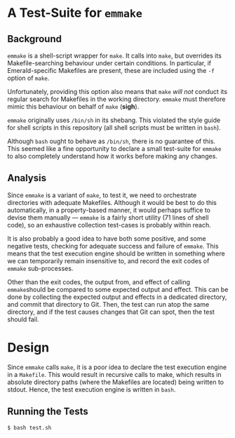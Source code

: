 # A Test-Suite for `emmake`

## Background

`emmake` is a shell-script wrapper for `make`. It calls into `make`,
but overrides its Makefile-searching behaviour under certain
conditions. In particular, if Emerald-specific Makefiles are present,
these are included using the `-f` option of `make`.

Unfortunately, providing this option also means that `make` _will not_
conduct its regular search for Makefiles in the working directory.
`emmake` must therefore mimic this behaviour on behalf of `make`
(**sigh**).

`emmake` originally uses `/bin/sh` in its shebang. This violated the
style guide for shell scripts in this repository (all shell scripts
must be written in `bash`).

Although `bash` ought to behave as `/bin/sh`, there is no guarantee of
this. This seemed like a fine opportunity to declare a small
test-suite for `emmake` to also completely understand how it works
before making any changes.

## Analysis

Since `emmake` is a variant of `make`, to test it, we need to
orchestrate directories with adequate Makefiles. Although it would be
best to do this automatically, in a property-based manner, it would
perhaps suffice to devise them manually — `emmake` is a fairly short
utility (71 lines of shell code), so an exhaustive collection
test-cases is probably within reach.

It is also probably a good idea to have both some positive, and some
negative tests, checking for adequate success and failure of `emmake`.
This means that the test execution engine should be written in
something where we can temporarily remain insensitive to, and record
the exit codes of `emmake` sub-processes.

Other than the exit codes, the output from, and effect of calling
`emmake`should be compared to some expected output and effect. This
can be done by collecting the expected output and effects in a
dedicated directory, and commit that directory to Git. Then, the test
can run atop the same directory, and if the test causes changes that
Git can spot, then the test should fail.

# Design

Since `emmake` calls `make`, it is a poor idea to declare the test
execution engine in a `Makefile`. This would result in recursive calls
to make, which results in absolute directory paths (where the
Makefiles are located) being written to stdout. Hence, the test
execution engine is written in `bash`.

## Running the Tests

```
$ bash test.sh
```
